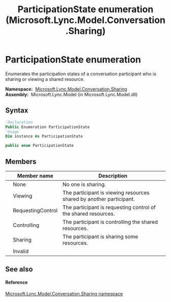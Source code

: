 ﻿---
title: ParticipationState enumeration (Microsoft.Lync.Model.Conversation.Sharing)
TOCTitle: ParticipationState enumeration
ms:assetid: T:Microsoft.Lync.Model.Conversation.Sharing.ParticipationState_DI_3_UC_OCS14MrefLyncWPF
ms:mtpsurl: https://msdn.microsoft.com/en-us/library/microsoft.lync.model.conversation.sharing.participationstate_di_3_uc_ocs14mreflyncwpf(v=office.15)
ms:contentKeyID: 48591708
ms.date: 07/28/2014
mtps_version: v=office.15
f1_keywords:
- Microsoft.Lync.Model.Conversation.Sharing.ParticipationState
- Microsoft.Lync.Model.Conversation.Sharing.ParticipationState.Controlling
- Microsoft.Lync.Model.Conversation.Sharing.ParticipationState.Invalid
- Microsoft.Lync.Model.Conversation.Sharing.ParticipationState.None
- Microsoft.Lync.Model.Conversation.Sharing.ParticipationState.RequestingControl
- Microsoft.Lync.Model.Conversation.Sharing.ParticipationState.Sharing
- Microsoft.Lync.Model.Conversation.Sharing.ParticipationState.Viewing
dev_langs:
- CSharp
- JScript
- VB
- other
---

# ParticipationState enumeration

Enumerates the participation states of a conversation participant who is sharing or viewing a shared resource.

**Namespace:**  [Microsoft.Lync.Model.Conversation.Sharing](microsoft-lync-model-conversation-sharing-namespace_2.md)  
**Assembly:**  Microsoft.Lync.Model (in Microsoft.Lync.Model.dll)

## Syntax

``` vb
'Declaration
Public Enumeration ParticipationState
'Usage
Dim instance As ParticipationState
```

``` csharp
public enum ParticipationState
```

## Members

<table>
<thead>
<tr class="header">
<th></th>
<th>Member name</th>
<th>Description</th>
</tr>
</thead>
<tbody>
<tr class="odd">
<td></td>
<td>None</td>
<td>No one is sharing.</td>
</tr>
<tr class="even">
<td></td>
<td>Viewing</td>
<td>The participant is viewing resources shared by another participant.</td>
</tr>
<tr class="odd">
<td></td>
<td>RequestingControl</td>
<td>The participant is requesting control of the shared resources.</td>
</tr>
<tr class="even">
<td></td>
<td>Controlling</td>
<td>The participant is controlling the shared resources.</td>
</tr>
<tr class="odd">
<td></td>
<td>Sharing</td>
<td>The participant is sharing some resources.</td>
</tr>
<tr class="even">
<td></td>
<td>Invalid</td>
<td></td>
</tr>
</tbody>
</table>


## See also

#### Reference

[Microsoft.Lync.Model.Conversation.Sharing namespace](microsoft-lync-model-conversation-sharing-namespace_2.md)

